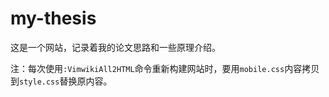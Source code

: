 # my-thesis
这是一个网站，记录着我的论文思路和一些原理介绍。

注：每次使用`:VimwikiAll2HTML`命令重新构建网站时，要用`mobile.css`内容拷贝到`style.css`替换原内容。

